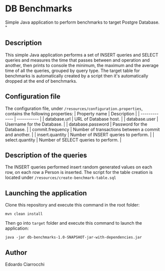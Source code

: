 # DB Benchmarks
Simple Java application to perform benchmarks to target Postgre Database. "

## Description
This simple Java application performs a set of INSERT queries and SELECT queries and measures the time that passes between and operation and another, then prints to console the minimum, the maximum and the average time of all the queries, grouped by query type. The target table for benchmarks is automatically created by a script then it's automatically dropped at the end of benchmarks.

## Configuration file
The configuration file, under `/resources/configuration.properties`, contains the following properties:
| Property name | Description |
| ------------- | ----------- |
| database.url | URL of Database host. |
| database.user | Username for the Database. |
| database.password | Password for the Database. |
| commit.frequency | Number of transactions between a commit and another. |
| insert.quantity | Number of INSERT queries to perform. |
| select.quantity | Number of SELECT queries to perform. |

## Description of the queries
The INSERT queries performed insert random generated values on each row, on each row a Person is inserted.
The script for the table creation is located under `/resources/create-benchmark-table.sql`

## Launching the application
Clone this repository and execute this command in the root folder:
```
mvn clean install
```
Then go into `target` folder and execute this command to launch the application:
```
java -jar db-benchmarks-1.0-SNAPSHOT-jar-with-dependencies.jar
```

## Author

Edoardo Ciarrocchi
